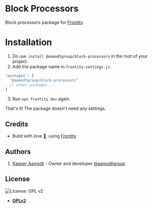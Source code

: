 # Block Processors

Block processors package for [Frontity](https://frontity.org).

# Installation

1. Do `npm install @aamodtgroup/block-processors` in the root of your project.
1. Add the package name in `frontity-settings.js`.

```javascript
"packages": [
  "@aamodtgroup/block-processors"
  // other packages ...
]
```

3. Run `npx frontity dev` again.

That's it! The package doesn't need any settings.

## Credits

- Build with love :blue_heart:, using [Frontity](https://frontity.org)

## Authors

1. [Kasper Aamodt](https://twitter.com/kasperaamodt) - Owner and developer [@aamodtgroup](https://twitter.com/aamodtgroup)

## License

![License: GPL v2](https://img.shields.io/badge/License-GPL%20v2-blue.svg)

- **[GPLv2](https://www.gnu.org/licenses/old-licenses/gpl-2.0.en.html)**
